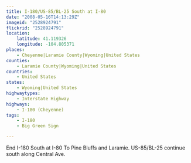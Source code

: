 ```yaml
---
title: I-180/US-85/BL-25 South at I-80
date: "2008-05-16T14:13:29Z"
imageid: "2528924791"
flickrid: "2528924791"
location:
    latitude: 41.119326
    longitude: -104.805371
places:
    - Cheyenne|Laramie County|Wyoming|United States
counties:
    - Laramie County|Wyoming|United States
countries:
    - United States
states:
    - Wyoming|United States
highwaytypes:
    - Interstate Highway
highways:
    - I-180 (Cheyenne)
tags:
    - I-180
    - Big Green Sign

---
```

End I-180 South at I-80 To Pine Bluffs and Laramie.  US-85/BL-25 continue south along Central Ave.